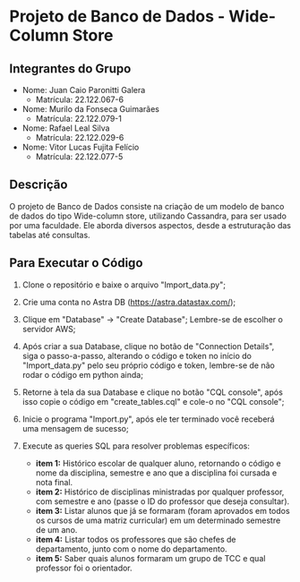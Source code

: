 # Projeto de Banco de Dados - Wide-Column Store

## Integrantes do Grupo

- Nome: Juan Caio Paronitti Galera
  - Matrícula: 22.122.067-6
- Nome: Murilo da Fonseca Guimarães
  - Matrícula: 22.122.079-1
- Nome: Rafael Leal Silva
  - Matrícula: 22.122.029-6
- Nome: Vitor Lucas Fujita Felício
  - Matrícula: 22.122.077-5
    

## Descrição

O projeto de Banco de Dados consiste na criação de um modelo de banco de dados do tipo Wide-column store, utilizando Cassandra, para ser usado por uma faculdade. Ele aborda diversos aspectos, desde a estruturação das tabelas até consultas.

## Para Executar o Código

1. Clone o repositório e baixe o arquivo "Import_data.py";

2. Crie uma conta no Astra DB (https://astra.datastax.com/);

3. Clique em "Database" → "Create Database"; Lembre-se de escolher o servidor AWS;

4. Após criar a sua Database, clique no botão de "Connection Details", siga o passo-a-passo, alterando o código e token no início do "Import_data.py" pelo seu próprio código e token, lembre-se de não rodar o código em python ainda;
   
5. Retorne à tela da sua Database e clique no botão "CQL console", após isso copie o código em "create_tables.cql" e cole-o no "CQL console";

6. Inicie o programa "Import.py", após ele ter terminado você receberá uma mensagem de sucesso;

7. Execute as queries SQL para resolver problemas específicos:
   - **item 1:** Histórico escolar de qualquer aluno, retornando o código e nome da disciplina, semestre e ano que a disciplina foi cursada e nota final.
   - **item 2:** Histórico de disciplinas ministradas por qualquer professor, com semestre e ano (passe o ID do professor que deseja consultar).
   - **item 3:** Listar alunos que já se formaram (foram aprovados em todos os cursos de uma matriz curricular) em um determinado semestre de um ano.
   - **item 4:** Listar todos os professores que são chefes de departamento, junto com o nome do departamento.
   - **item 5:** Saber quais alunos formaram um grupo de TCC e qual professor foi o orientador.


